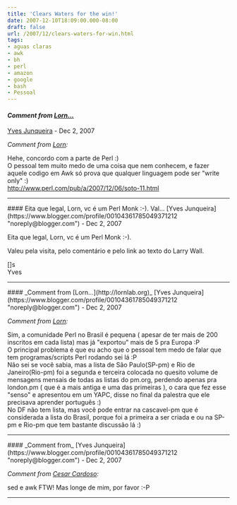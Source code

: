 ```yaml
---
title: 'Clears Waters for the win!'
date: 2007-12-10T18:09:00.000-08:00
draft: false
url: /2007/12/clears-waters-for-win.html
tags: 
- aguas claras
- awk
- bh
- perl
- amazon
- google
- bash
- Pessoal
---
```


#### _Comment from [Lorn...](http://lornlab.org)_
[Yves Junqueira](https://www.blogger.com/profile/00104361785049371212 "noreply@blogger.com") - <time datetime="2007-12-11T05:33:00.000-08:00">Dec 2, 2007</time>

_Comment from [Lorn](http://lornlab.org):_  
  
Hehe, concordo com a parte de Perl :)  
O pessoal tem muito medo de uma coisa que nem conhecem, e fazer aquele codigo em Awk só prova que qualquer linguagem pode ser "write only" :)  
http://www.perl.com/pub/a/2007/12/06/soto-11.html
<hr />
#### Eita que legal, Lorn, vc é um Perl Monk :-). Val...
[Yves Junqueira](https://www.blogger.com/profile/00104361785049371212 "noreply@blogger.com") - <time datetime="2007-12-11T06:28:00.000-08:00">Dec 2, 2007</time>

Eita que legal, Lorn, vc é um Perl Monk :-).  
  
Valeu pela visita, pelo comentário e pelo link ao texto do Larry Wall.  
  
\[\]s  
Yves
<hr />
#### _Comment from [Lorn...](http://lornlab.org)_
[Yves Junqueira](https://www.blogger.com/profile/00104361785049371212 "noreply@blogger.com") - <time datetime="2007-12-11T06:53:00.000-08:00">Dec 2, 2007</time>

_Comment from [Lorn](http://lornlab.org):_  
  
Sim, a comunidade Perl no Brasil é pequena ( apesar de ter mais de 200 inscritos em cada lista) mas já "exportou" mais de 5 pra Europa :P  
O principal problema é que eu acho que o pessoal tem medo de falar que tem programas/scripts Perl rodando sei lá :P  
Não sei se você sabia, mas a lista de São Paulo(SP-pm) e Rio de Janeiro(Rio-pm) foi a segunda e terceira colocada no quesito volume de mensagens mensais de todas as listas do pm.org, perdendo apenas pra london.pm ( que é a mais antiga e uma das primeiras ), o cara que fez esse "senso" e apresentou em um YAPC, disse no final da palestra que ele precisava aprender português :)  
No DF não tem lista, mas você pode entrar na cascavel-pm que é considerada a lista do Brasil, porque foi a primeira a ser criada e ou na SP-pm e Rio-pm que tem bastante discussão lá :)
<hr />
#### _Comment from_
[Yves Junqueira](https://www.blogger.com/profile/00104361785049371212 "noreply@blogger.com") - <time datetime="2007-12-11T11:22:00.000-08:00">Dec 2, 2007</time>

_Comment from [Cesar Cardoso](http://fudeblog.zyakannazio.eti.br):_  
  
sed e awk FTW! Mas longe de mim, por favor :-P
<hr />
